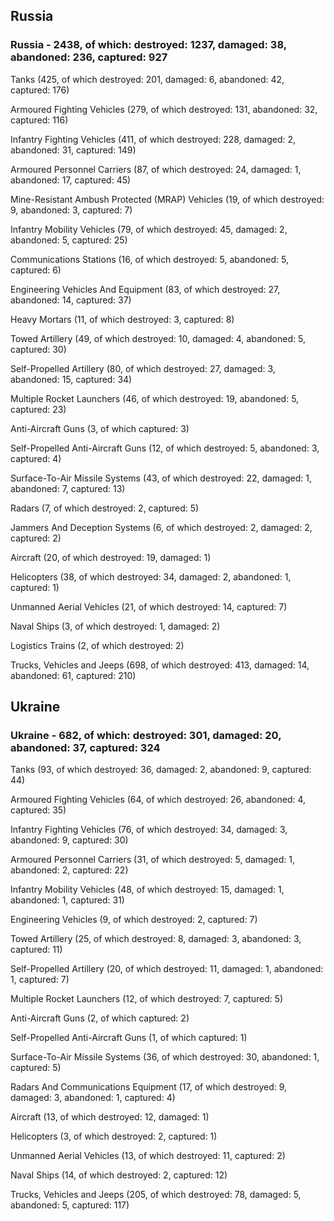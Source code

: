 
 
 ## Russia
 
 ### Russia - 2438, of which: destroyed: 1237, damaged: 38, abandoned: 236, captured: 927

 

 

 Tanks (425, of which destroyed: 201, damaged: 6, abandoned: 42, captured: 176)

 Armoured Fighting Vehicles (279, of which destroyed: 131, abandoned: 32, captured: 116)

 Infantry Fighting Vehicles (411, of which destroyed: 228, damaged: 2, abandoned: 31, captured: 149)

 Armoured Personnel Carriers (87, of which destroyed: 24, damaged: 1, abandoned: 17, captured: 45)

 Mine-Resistant Ambush Protected (MRAP) Vehicles (19, of which destroyed: 9, abandoned: 3, captured: 7)

 Infantry Mobility Vehicles (79, of which destroyed: 45, damaged: 2, abandoned: 5, captured: 25)

 Communications Stations (16, of which destroyed: 5, abandoned: 5, captured: 6)

 Engineering Vehicles And Equipment (83, of which destroyed: 27, abandoned: 14, captured: 37)

 Heavy Mortars (11, of which destroyed: 3, captured: 8)

 Towed Artillery (49, of which destroyed: 10, damaged: 4, abandoned: 5, captured: 30)

 Self-Propelled Artillery (80, of which destroyed: 27, damaged: 3, abandoned: 15, captured: 34)

 Multiple Rocket Launchers (46, of which destroyed: 19, abandoned: 5, captured: 23)

 Anti-Aircraft Guns (3, of which captured: 3)

 Self-Propelled Anti-Aircraft Guns (12, of which destroyed: 5, abandoned: 3, captured: 4)

 Surface-To-Air Missile Systems (43, of which destroyed: 22, damaged: 1, abandoned: 7, captured: 13)

 Radars (7, of which destroyed: 2, captured: 5)

 Jammers And Deception Systems (6, of which destroyed: 2, damaged: 2, captured: 2)

 Aircraft (20, of which destroyed: 19, damaged: 1)

 Helicopters (38, of which destroyed: 34, damaged: 2, abandoned: 1, captured: 1)

 Unmanned Aerial Vehicles (21, of which destroyed: 14, captured: 7)

 Naval Ships (3, of which destroyed: 1, damaged: 2)

 Logistics Trains (2, of which destroyed: 2)

 Trucks, Vehicles and Jeeps (698, of which destroyed: 413, damaged: 14, abandoned: 61, captured: 210)

 
 
 ## Ukraine
 
 ### Ukraine - 682, of which: destroyed: 301, damaged: 20, abandoned: 37, captured: 324

 

 

 Tanks (93, of which destroyed: 36, damaged: 2, abandoned: 9, captured: 44)

 Armoured Fighting Vehicles (64, of which destroyed: 26, abandoned: 4, captured: 35)

 Infantry Fighting Vehicles (76, of which destroyed: 34, damaged: 3, abandoned: 9, captured: 30)

 Armoured Personnel Carriers (31, of which destroyed: 5, damaged: 1, abandoned: 2, captured: 22)

 Infantry Mobility Vehicles (48, of which destroyed: 15, damaged: 1, abandoned: 1, captured: 31)

 Engineering Vehicles (9, of which destroyed: 2, captured: 7)

 Towed Artillery (25, of which destroyed: 8, damaged: 3, abandoned: 3, captured: 11)

 Self-Propelled Artillery (20, of which destroyed: 11, damaged: 1, abandoned: 1, captured: 7)

 Multiple Rocket Launchers (12, of which destroyed: 7, captured: 5)

 Anti-Aircraft Guns (2, of which captured: 2)

 Self-Propelled Anti-Aircraft Guns (1, of which captured: 1)

 Surface-To-Air Missile Systems (36, of which destroyed: 30, abandoned: 1, captured: 5)

 

 

 Radars And Communications Equipment (17, of which destroyed: 9, damaged: 3, abandoned: 1, captured: 4)

 Aircraft (13, of which destroyed: 12, damaged: 1)

 Helicopters (3, of which destroyed: 2, captured: 1)

 Unmanned Aerial Vehicles (13, of which destroyed: 11, captured: 2)

 Naval Ships (14, of which destroyed: 2, captured: 12)

 Trucks, Vehicles and Jeeps (205, of which destroyed: 78, damaged: 5, abandoned: 5, captured: 117)

